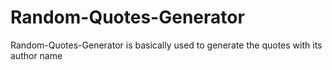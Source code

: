 # Random-Quotes-Generator
Random-Quotes-Generator is basically used to generate the quotes with its author name 
